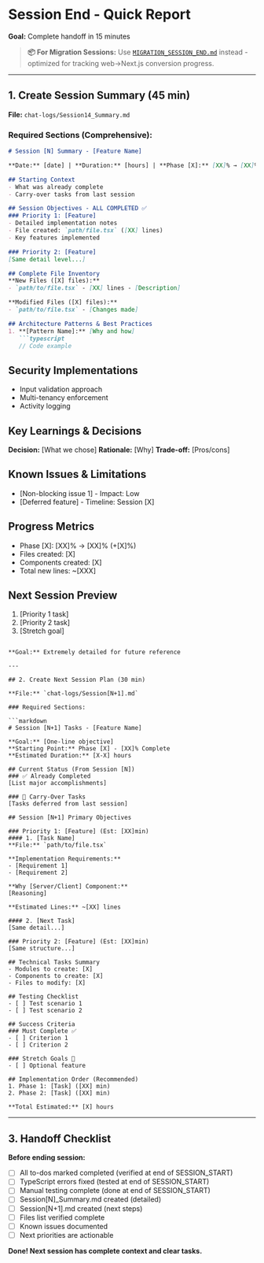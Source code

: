 # Session End - Quick Report

**Goal:** Complete handoff in 15 minutes

> **📦 For Migration Sessions:** Use [`MIGRATION_SESSION_END.md`](MIGRATION_SESSION_END.md) instead - optimized for tracking web→Next.js conversion progress.

---

## 1. Create Session Summary (45 min)

**File:** `chat-logs/Session14_Summary.md`

### Required Sections (Comprehensive):

```markdown
# Session [N] Summary - [Feature Name]

**Date:** [date] | **Duration:** [hours] | **Phase [X]:** [XX]% → [XX]%

## Starting Context
- What was already complete
- Carry-over tasks from last session

## Session Objectives - ALL COMPLETED ✅
### Priority 1: [Feature]
- Detailed implementation notes
- File created: `path/file.tsx` ([XX] lines)
- Key features implemented

### Priority 2: [Feature]
[Same detail level...]

## Complete File Inventory
**New Files ([X] files):**
- `path/to/file.tsx` - [XX] lines - [Description]

**Modified Files ([X] files):**
- `path/to/file.tsx` - [Changes made]

## Architecture Patterns & Best Practices
1. **[Pattern Name]:** [Why and how]
   ```typescript
   // Code example
   ```

## Security Implementations
- Input validation approach
- Multi-tenancy enforcement
- Activity logging

## Key Learnings & Decisions
**Decision:** [What we chose]
**Rationale:** [Why]
**Trade-off:** [Pros/cons]

## Known Issues & Limitations
- [Non-blocking issue 1] - Impact: Low
- [Deferred feature] - Timeline: Session [X]

## Progress Metrics
- Phase [X]: [XX]% → [XX]% (+[X]%)
- Files created: [X]
- Components created: [X]
- Total new lines: ~[XXX]

## Next Session Preview
1. [Priority 1 task]
2. [Priority 2 task]
3. [Stretch goal]
```

**Goal:** Extremely detailed for future reference

---

## 2. Create Next Session Plan (30 min)

**File:** `chat-logs/Session[N+1].md`

### Required Sections:

```markdown
# Session [N+1] Tasks - [Feature Name]

**Goal:** [One-line objective]
**Starting Point:** Phase [X] - [XX]% Complete
**Estimated Duration:** [X-X] hours

## Current Status (From Session [N])
### ✅ Already Completed
[List major accomplishments]

### 🔧 Carry-Over Tasks
[Tasks deferred from last session]

## Session [N+1] Primary Objectives

### Priority 1: [Feature] (Est: [XX]min)
#### 1. [Task Name]
**File:** `path/to/file.tsx`

**Implementation Requirements:**
- [Requirement 1]
- [Requirement 2]

**Why [Server/Client] Component:**
[Reasoning]

**Estimated Lines:** ~[XX] lines

#### 2. [Next Task]
[Same detail...]

### Priority 2: [Feature] (Est: [XX]min)
[Same structure...]

## Technical Tasks Summary
- Modules to create: [X]
- Components to create: [X]
- Files to modify: [X]

## Testing Checklist
- [ ] Test scenario 1
- [ ] Test scenario 2

## Success Criteria
### Must Complete ✅
- [ ] Criterion 1
- [ ] Criterion 2

### Stretch Goals 🎯
- [ ] Optional feature

## Implementation Order (Recommended)
1. Phase 1: [Task] ([XX] min)
2. Phase 2: [Task] ([XX] min)

**Total Estimated:** [X] hours
```

---

## 3. Handoff Checklist

**Before ending session:**
- [ ] All to-dos marked completed (verified at end of SESSION_START)
- [ ] TypeScript errors fixed (tested at end of SESSION_START)
- [ ] Manual testing complete (done at end of SESSION_START)
- [ ] Session[N]_Summary.md created (detailed)
- [ ] Session[N+1].md created (next steps)
- [ ] Files list verified complete
- [ ] Known issues documented
- [ ] Next priorities are actionable

**Done! Next session has complete context and clear tasks.**